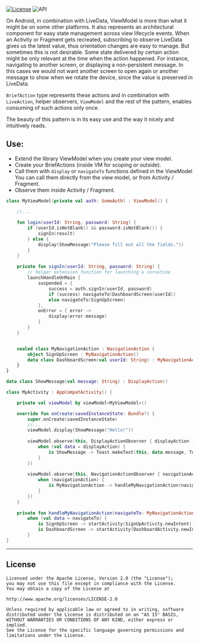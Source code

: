[![License](https://img.shields.io/badge/License-Apache%202.0-blue.svg)](https://opensource.org/licenses/Apache-2.0)
![API](https://img.shields.io/badge/API-14%2B-brightgreen.svg?style=flat)


On Android, in combination with LiveData, ViewModel is more than what it might be on some other platforms.
It also represents an architectural component for easy state management across view lifecycle events.
When an Activity or Fragment gets recreated, subscribing to observe LiveData gives us the latest value,
thus orientation changes are easy to manage. But sometimes this is not desirable.
Some state delivered by certain action might be only relevant at the time when the action happened.
For instance, navigating to another screen, or displaying a non-persistent message.
In this cases we would not want another screen to open again or another message
to show when we rotate the device, since the value is preserved in LiveData.

`BriefAction` type represents these actions and in combination with `LiveAction`,
helper observers, `ViewModel` and the rest of the pattern, enables consuming of such actions only once.

The beauty of this pattern is in its easy use and the way it nicely and intuitively reads.

##  Use:

 - Extend the library ViewModel when you create your view model.
 - Create your BriefActions (inside VM for scoping or outside).
 - Call them with `display` or `navigateTo` functions defined in the ViewModel
   You can call them directly from the view model, or from Activity / Fragment.
 - Observe them inside Activity / Fragment.

```kotlin
class MyViewModel(private val auth: SomeAuth) : ViewModel() {

    //...
    
    fun login(userId: String, password: String) {
        if (userId.isNotBlank() && password.isNotBlank()) {
            signIn(result)
        } else {
            display(ShowMessage("Please fill out all the fields."))
        }
    }
    
    private fun signIn(userId: String, password: String) {
        // helper extension function for launching a coroutine
        launchHandleOnMain {
            suspended = {
                success = auth.signIn(userId, password)
                if (success) navigateTo(DashboardScreen(userId))
                else navigateTo(SignUpScreen)
            },
            onError = { error ->
                display(error.message) 
            }
        }
    }


    sealed class MyNavigationAction : NavigationAction {
        object SignUpScreen : MyNavigationAction()
        data class DashboardScreen(val userId: String) : MyNavigationAction()
    }
}
```

```kotlin
data class ShowMessage(val message: String) : DisplayAction()
```

```kotlin
class MyActivity : AppCompatActivity() {

    private val viewModel by viewModel<MyViewModel>()

    override fun onCreate(savedInstanceState: Bundle?) {
        super.onCreate(savedInstanceState)
        //...
        viewModel.display(ShowMessage("Hello!"))
        
        viewModel.observe(this, DisplayActionObserver { displayAction ->
            when (val data = displayAction) {
                is ShowMessage -> Toast.makeText(this, data.message, Toast.LENGTH_SHORT).show()
            }
        })
        
        viewModel.observe(this, NavigationActionObserver { navigationAction ->
            when (navigationAction) {
                is MyNavigationAction -> handleMyNavigationAction(navigationAction)
            }
        })
    }
    
    private fun handleMyNavigationAction(navigateTo: MyNavigationAction) =
        when (val data = navigateTo) {
            is SignUpScreen -> startActivity(SignUpActivity.newIntent())
            is DashboardScreen -> startActivity(DashboardActivity.newIntent(data.userId))
        }
}
```
________________________________________________________________________

## License
```
Licensed under the Apache License, Version 2.0 (the "License");
you may not use this file except in compliance with the License.
You may obtain a copy of the License at

http://www.apache.org/licenses/LICENSE-2.0

Unless required by applicable law or agreed to in writing, software
distributed under the License is distributed on an "AS IS" BASIS,
WITHOUT WARRANTIES OR CONDITIONS OF ANY KIND, either express or implied.
See the License for the specific language governing permissions and
limitations under the License.
```